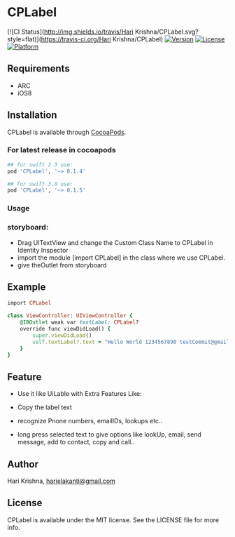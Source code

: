 # CPLabel

[![CI Status](http://img.shields.io/travis/Hari Krishna/CPLabel.svg?style=flat)](https://travis-ci.org/Hari Krishna/CPLabel)
[![Version](https://img.shields.io/cocoapods/v/CPLabel.svg?style=flat)](http://cocoapods.org/pods/CPLabel)
[![License](https://img.shields.io/cocoapods/l/CPLabel.svg?style=flat)](http://cocoapods.org/pods/CPLabel)
[![Platform](https://img.shields.io/cocoapods/p/CPLabel.svg?style=flat)](http://cocoapods.org/pods/CPLabel)

## Requirements
* ARC
* iOS8

## Installation

CPLabel is available through [CocoaPods](http://cocoapods.org). 

### For latest release in cocoapods

```ruby
## for swift 2.3 use:
pod 'CPLabel', '~> 0.1.4'

## for swift 3.0 use:
pod 'CPLabel', '~> 0.1.5'
```

### Usage

### storyboard:
* Drag UITextView and change the Custom Class Name to CPLabel in Identity Inspector
* import the module   [import CPLabel] in the class where we use CPLabel.
* give theOutlet from storyboard


## Example


```ruby
import CPLabel

class ViewController: UIViewController {
    @IBOutlet weak var textLabel: CPLabel?
    override func viewDidLoad() {
        super.viewDidLoad()
        self.textLabel?.text = "Hello World 1234567890 testCommit@gmail.com "
    }
}
```

## Feature

* Use it like UiLable with Extra Features Like:

* Copy the label text
* recognize Pnone numbers, emailIDs, lookups etc..
* long press selected text to give options like lookUp, email, send message, add to contact, copy and call..
## Author

Hari Krishna, harielakanti@gmail.com

## License

CPLabel is available under the MIT license. See the LICENSE file for more info.
